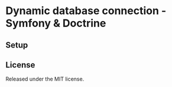 # Dynamic database connection - Symfony & Doctrine


## Setup



## License
Released under the MIT license.
